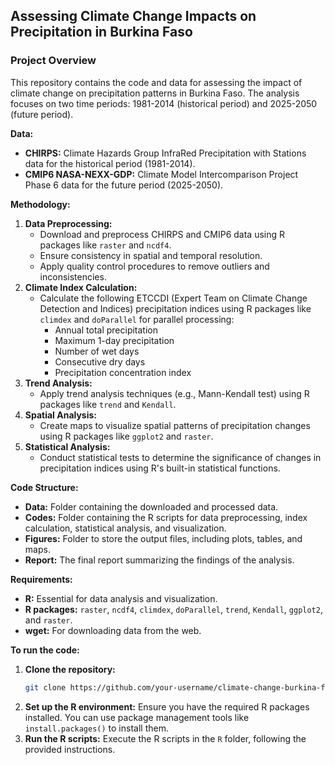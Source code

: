 ## Assessing Climate Change Impacts on Precipitation in Burkina Faso

### Project Overview

This repository contains the code and data for assessing the impact of climate change on precipitation patterns in Burkina Faso. The analysis focuses on two time periods: 1981-2014 (historical period) and 2025-2050 (future period).

**Data:**

* **CHIRPS:** Climate Hazards Group InfraRed Precipitation with Stations data for the historical period (1981-2014).
* **CMIP6 NASA-NEXX-GDP:** Climate Model Intercomparison Project Phase 6 data for the future period (2025-2050).

**Methodology:**

1. **Data Preprocessing:**
   * Download and preprocess CHIRPS and CMIP6 data using R packages like `raster` and `ncdf4`.
   * Ensure consistency in spatial and temporal resolution.
   * Apply quality control procedures to remove outliers and inconsistencies.
2. **Climate Index Calculation:**
   * Calculate the following ETCCDI (Expert Team on Climate Change Detection and Indices) precipitation indices using R packages like `climdex` and `doParallel` for parallel processing:
     * Annual total precipitation
     * Maximum 1-day precipitation
     * Number of wet days
     * Consecutive dry days
     * Precipitation concentration index
3. **Trend Analysis:**
   * Apply trend analysis techniques (e.g., Mann-Kendall test) using R packages like `trend` and `Kendall`.
4. **Spatial Analysis:**
   * Create maps to visualize spatial patterns of precipitation changes using R packages like `ggplot2` and `raster`.
5. **Statistical Analysis:**
   * Conduct statistical tests to determine the significance of changes in precipitation indices using R's built-in statistical functions.

**Code Structure:**

* **Data:** Folder containing the downloaded and processed data.
* **Codes:** Folder containing the R scripts for data preprocessing, index calculation, statistical analysis, and visualization.
* **Figures:** Folder to store the output files, including plots, tables, and maps.
* **Report:** The final report summarizing the findings of the analysis.

**Requirements:**

* **R:** Essential for data analysis and visualization.
* **R packages:** `raster`, `ncdf4`, `climdex`, `doParallel`, `trend`, `Kendall`, `ggplot2`, and `raster`.
* **wget:** For downloading data from the web.

**To run the code:**

1. **Clone the repository:**
   ```bash
   git clone https://github.com/your-username/climate-change-burkina-faso.git
   ```
2. **Set up the R environment:**
   Ensure you have the required R packages installed. You can use package management tools like `install.packages()` to install them.
3. **Run the R scripts:**
   Execute the R scripts in the `R` folder, following the provided instructions.


